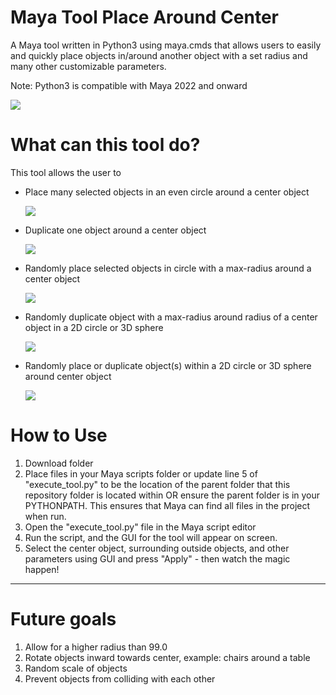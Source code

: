 # Maya Tool Place Around Center
A Maya tool written in Python3 using maya.cmds that allows users to easily and quickly place objects in/around another object with a set radius and many other customizable parameters.

Note: Python3 is compatible with Maya 2022 and onward

  <p align="left">
   <img src="https://user-images.githubusercontent.com/44556715/138212661-d20f39b0-f849-45e0-b1cd-94a4d40f1a6a.png">
  </p>

# What can this tool do?
This tool allows the user to
- Place many selected objects in an even circle around a center object
  <p align="left">
   <img src="https://user-images.githubusercontent.com/44556715/138212284-75eeee67-fd42-4c19-9728-0436d840b27d.gif">
  </p>
- Duplicate one object around a center object
  <p align="left">
   <img src="https://user-images.githubusercontent.com/44556715/138215279-8c1dd95f-d149-4c1e-bea2-7102cefbd166.gif">
  </p>
- Randomly place selected objects in circle with a max-radius around a center object
  <p align="left">
   <img src="https://user-images.githubusercontent.com/44556715/138215003-cfd8da1d-ffbe-4d36-8a86-90b83653f195.gif">
  </p>
- Randomly duplicate object with a max-radius around radius of a center object in a 2D circle or 3D sphere
  <p align="left">
   <img src="https://user-images.githubusercontent.com/44556715/138212932-c9c8c082-56ae-4eef-a3dc-2ba54cf6a928.gif">
  </p>
- Randomly place or duplicate object(s) within a 2D circle or 3D sphere around center object
  <p align="left">
   <img src="https://user-images.githubusercontent.com/44556715/138213086-80d059ad-b39e-468b-b174-981216de290a.gif">
  </p>
  

# How to Use
1. Download folder 
2. Place files in your Maya scripts folder or update line 5 of "execute_tool.py" to be the location of the parent folder that this repository folder is located within OR ensure the parent folder is in your PYTHONPATH. This ensures that Maya can find all files in the project when run. 
3. Open the "execute_tool.py" file in the Maya script editor
4. Run the script, and the GUI for the tool will appear on screen.
5. Select the center object, surrounding outside objects, and other parameters using GUI and press "Apply" - then watch the magic happen! 


----------------
# Future goals
1. Allow for a higher radius than 99.0
2. Rotate objects inward towards center, example: chairs around a table
3. Random scale of objects
4. Prevent objects from colliding with each other

